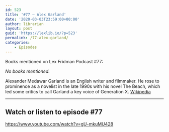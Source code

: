 ```yaml
---
id: 523
title: '#77 – Alex Garland'
date: '2020-03-03T23:59:00+00:00'
author: librarian
layout: post
guid: 'https://lexlib.io/?p=523'
permalink: /77-alex-garland/
categories:
    - Episodes
---
```


Books mentioned on Lex Fridman Podcast #77:

*No books mentioned.*

Alexander Medawar Garland is an English writer and filmmaker. He rose to prominence as a novelist in the late 1990s with his novel The Beach, which led some critics to call Garland a key voice of Generation X. [Wikipedia](https://en.wikipedia.org/wiki/Alex_Garland)

- - - - - -

## Watch or listen to episode #77

<https://www.youtube.com/watch?v=gU-mkuMU428>